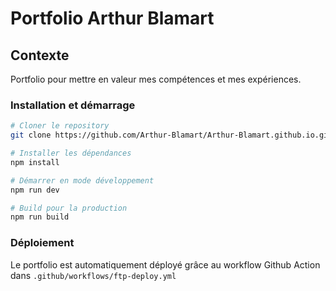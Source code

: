 # Portfolio Arthur Blamart

## Contexte

Portfolio pour mettre en valeur mes compétences et mes expériences.


### Installation et démarrage

```bash
# Cloner le repository
git clone https://github.com/Arthur-Blamart/Arthur-Blamart.github.io.git

# Installer les dépendances
npm install

# Démarrer en mode développement
npm run dev

# Build pour la production
npm run build
```

### Déploiement

Le portfolio est automatiquement déployé grâce au workflow Github Action dans `.github/workflows/ftp-deploy.yml`
